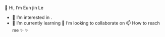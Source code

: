  👋 Hi, I’m Eun jin Le
- 👀 I’m interested in .
- 🌱 I’m currently learning
💞️ I’m looking to collaborate on 
 📫 How to reach me
 ✨  ✨
